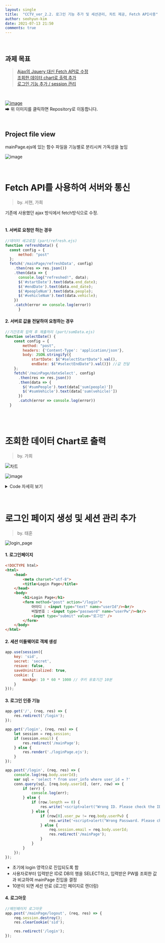 ```yaml
---
layout: single
title:  "CCTV_ver_2.2. 로그인 기능 추가 및 세션관리, 차트 제공, Fetch API사용"
author: seohyun-kim
date: 2021-07-13 21:50
comments: true
---
```



<br />  

## 과제 목표
> [Ajax의 Jquery 대신 Fetch API로 수정](https://seohyun-kim.github.io/CCTV_ver.2.2/#fetch-api%EB%A5%BC-%EC%82%AC%EC%9A%A9%ED%95%98%EC%97%AC-%EC%84%9C%EB%B2%84%EC%99%80-%ED%86%B5%EC%8B%A0)  
> [조회한 데이터 chart로 출력 추가](https://seohyun-kim.github.io/CCTV_ver.2.2/#%EC%A1%B0%ED%9A%8C%ED%95%9C-%EB%8D%B0%EC%9D%B4%ED%84%B0-chart%EB%A1%9C-%EC%B6%9C%EB%A0%A5)  
> [로그인 기능 추가 / session 관리](https://seohyun-kim.github.io/CCTV_ver.2.2/#%EB%A1%9C%EA%B7%B8%EC%9D%B8-%ED%8E%98%EC%9D%B4%EC%A7%80-%EC%83%9D%EC%84%B1-%EB%B0%8F-%EC%84%B8%EC%85%98-%EA%B4%80%EB%A6%AC-%EC%B6%94%EA%B0%80)    

<br /> 
   
[![image](https://user-images.githubusercontent.com/61939286/125255176-2006fc80-e336-11eb-8f49-04f48e600742.png)](https://github.com/seohyun-kim/CCTV-Monitoring-System.git)  
➡ 위 이미지를 클릭하면 Repository로 이동합니다.  

<br />  

## Project file view  
mainPage.ejs에 있는 함수 파일을 기능별로 분리시켜 가독성을 높임  

![image](https://user-images.githubusercontent.com/61939286/125462233-d9c4831a-bbc0-4fb7-9f75-9c72e4fd6778.png)

<br />  

# Fetch API를 사용하여 서버와 통신  
> by. 서현, 가희  

기존에 사용했던 ajax 방식에서 fetch방식으로 수정.  
<br />  

#### 1. 서버로 요청만 하는 경우 
```js
//데이터 새고로침 (part/refresh.ejs)
function refreshData() {
  const config = {
      method: "post"
  };
  fetch('/mainPage/refreshData', config)
    .then(res => res.json())
    .then(data => {
      console.log("refreshed!", data);
      $('#startDate').text(data.end_date);
      $('#endDate').text(data.end_date);
      $('#peopleNum').text(data.people);
      $('#vehicleNum').text(data.vehicle);
    })
    .catch(error => console.log(error))
      }
```  

#### 2. 서버로 값을 전달하여 요청하는 경우  
```js
//기간조회 입력 후 제출처리 (part/sumData.ejs)
function selectDate() {
    const config = {
        method: "post",
        headers: {'Content-Type': 'application/json'},
        body: JSON.stringify({
            startDate: $("#selectStartDate").val(),
            endDate: $("#selectEndDate").val()}) //값 전달
    };
    fetch('/mainPage/dateSelect', config)
      .then(res => res.json())
      .then(data => {
        $('#sumPeople').text(data['sum(people)'])
        $('#sumVehicle').text(data['sum(vehicle)'])
      })
      .catch(error => console.log(error))
  }

```  
<br />  
<br />  

# 조회한 데이터 Chart로 출력  
> by. 가희  

 ![차트](https://user-images.githubusercontent.com/61939286/125467637-0d3bf1d5-92c7-437c-aab5-85d13efedd90.gif)   
 
 ![image](https://user-images.githubusercontent.com/61939286/125476929-1a033e65-5083-4395-9c54-5ea24f7b7b5d.png)

<details>
    <summary> Code 자세히 보기</summary>  

  
```js  
  
//시작시간/종료시간을 지정하고, 수신한 데이터를 그래프와 테이블로 표시
  function showDataTable() {

    const config = {
        method: "post",
        headers: {'Content-Type': 'application/json'},
        body: JSON.stringify({
            startDate: $("#table_s_time").val(),
            endDate: $("#table_e_time").val()})
    };
    fetch('/mainPage/tableDatetimeSelect', config)
      .then(res => res.json())
      .then(json => {
        $(function () {
        $(document).ready(function() {
            Highcharts.setOptions({
                global: {
                    useUTC: false
                }
            });
        });
        var chart;
        //시작시간 받아오는 함수
        var getDay = function() {
            var data = [];
                   for (i=0; i < json.length; i++) {
                        data.push(
                            json[i].start_date
                        );
                    }
                    console.log(data);
                    return data;
        };
        //차트 각종 설정
        $('#container').highcharts({
            chart: {
                type: 'spline'

            },
            title: {
                text: 'DATA GRAPH',
                x: -20
            },
            xAxis: {
                type: 'datetime',
                categories:getDay(),
            },
            yAxis: [{
                title: {
                    text: 'People'
                },
                plotLines: [{
                    value: 0,
                    width: 1,
                    color: '#808080'
                }]
            },
            {
                title: {
                    text: 'Vehicle'
                },
                plotLines: [{
                    value: 0,
                    width: 1,
                    color: '#808080'
                }]
            }],
            tooltip: {
                formatter: function() {
                        return '<b>'+ this.series.name +'</b><br/>'+
                        Highcharts.dateFormat('%Y-%m-%d %H:%M:%S', this.x) +'<br/>'+
                        Highcharts.numberFormat(this.y, 2);
                }
            },
            legend: {
                enabled: false
            },
            exporting: {
                enabled: false
            },
            series: [{
                name: 'People data',
                data: (function() {
                    // generate an array of random data
                    var data =[];
                    for (i=0; i < json.length; i++) {
                        data.push(
                           json[i].people
                       );
                    }
                    console.log(data);
                    return data;
                })()
             },
             {
                name: 'Vehicle data',
                data: (function() {
                    // generate an array of random data
                    var data = [];
                   for (i=0; i < json.length; i++) {
                        data.push(
                            json[i].vehicle
                        );
                    }
                    return data;
                })()
            }]
        });
     //수신한 데이터를 테이블로 표시
    $("#table_body").empty();
        //build Table
    var table = document.getElementById('table_body');
    for (var i=0; i < json.length; i++)
    {
        var row = `<tr>
            <td>${json[i].start_date}</td>
            <td>${json[i].end_date}</td>
            <td>${json[i].people}</td>
            <td>${json[i].vehicle}</td>
            </tr>`
        table.innerHTML += row
    }

        })
      })
      .catch(error => console.log(error))
    }

```

  
</details>  



<br />  
<br />  

# 로그인 페이지 생성 및 세션 관리 추가  
> by. 태훈

![login_page](https://user-images.githubusercontent.com/61939286/125466369-bcea5c2d-6073-4947-9f8b-0c5b58dd7e65.gif)  


#### 1. 로그인페이지
```html
<!DOCTYPE html>
<html>
    <head>
        <meta charset="utf-8">
        <title>Login Page</title>
    </head>
    <body>
        <h1>Login Page</h1>
        <form method="post" action="/login">
            아이디 : <input type="text" name="userId"/><br/>
            비밀번호 : <input type="password" name="userPw"/><br/>
            <input type="submit" value="로그인" />
        </form>
    </body>
</html>
```  

#### 2. 세션 미들웨어로 객체 생성

```js
app.use(session({
    key: 'sid',
    secret: 'secret',
    resave: false,
    saveUninitialized: true,
    cookie: {
        maxAge: 10 * 60 * 1000 // 쿠키 유효기간 10분
    }
}));
```  

#### 3. 로그인 인증 기능
```js
app.get('/', (req, res) => {
    res.redirect('/login');
});

app.get('/login', (req, res) => {
    let session = req.session;
    if (session.email) {
        res.redirect('/mainPage');
    } else {
        res.render('./loginPage.ejs');
    }
});

app.post('/login', (req, res) => {
    console.log(req.body.userId);
    var sql = 'select * from user_info where user_id = ?'
    conn.query(sql, [req.body.userId], (err, row) => {
        if (err) {
            console.log(err);
        } else {
            if (row.length == 0) {
                res.write('<script>alert("Wrong ID. Please check the ID"); history.back();</script>');
            } else {
                if (row[0].user_pw != req.body.userPw) {
                    res.write('<script>alert("Wrong Passward. Please check the Passward"); history.back();</script>');
                } else {
                    req.session.email = req.body.userId;
                    res.redirect('/mainPage');
                }
            }
        }
    });
});
```
- 초기에 login 영역으로 진입되도록 함
- 사용자로부터 입력받은 ID로 DB의 행을 SELECT하고, 입력받은 PW를 조회한 값과 비교하여 mainPage 진입을 결정
- 10분이 되면 세션 만료 (로그인 페이지로 렌더링)  

#### 4. 로그아웃  
```js 
//메인페이지 로그아웃
app.post('/mainPage/logout', (req, res) => {
    req.session.destroy();
    res.clearCookie('sid');

    res.redirect('/login');
});
```




